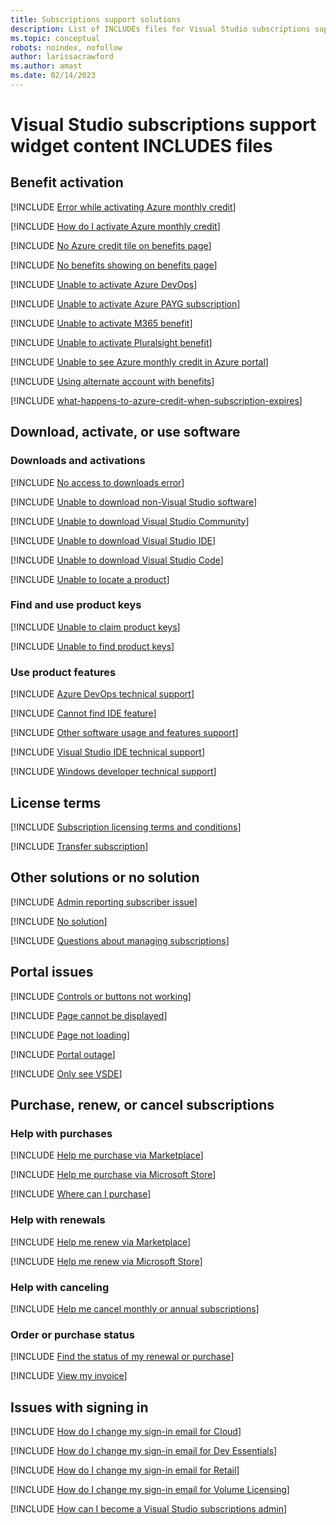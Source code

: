 ```yaml
---
title: Subscriptions support solutions 
description: List of INCLUDEs files for Visual Studio subscriptions support widget content
ms.topic: conceptual
robots: noindex, nofollow
author: larissacrawford
ms.author: amast 
ms.date: 02/14/2023
---
```


# Visual Studio subscriptions support widget content INCLUDES files

## Benefit activation

[!INCLUDE [Error while activating Azure monthly credit](benefit-activation/includes/error-while-activating-azure-monthly-credit.md)]

[!INCLUDE [How do I activate Azure monthly credit](benefit-activation/includes/how-do-i-activate-azure-monthly-credit.md)]

[!INCLUDE [No Azure credit tile on benefits page](benefit-activation/includes/no-Azure-credit-tile-on-benefits-page.md)]

[!INCLUDE [No benefits showing on benefits page](benefit-activation/includes/no-benefits-showing-on-benefits-page.md)]

[!INCLUDE [Unable to activate Azure DevOps](benefit-activation/includes/unable-to-activate-azure-devops.md)]

[!INCLUDE [Unable to activate Azure PAYG subscription](benefit-activation/includes/unable-to-activate-azure-pay-as-you-go-subscription.md)]

[!INCLUDE [Unable to activate M365 benefit](benefit-activation/includes/unable-to-activate-enterprise-mobility-security-benefit.md)]

[!INCLUDE [Unable to activate Pluralsight benefit](benefit-activation/includes/unable-to-activate-pluralsight-benefit.md)]

[!INCLUDE [Unable to see Azure monthly credit in Azure portal](benefit-activation/includes/unable-to-see-azure-monthly-credit-in-azure-portal.md)]

[!INCLUDE [Using alternate account with benefits](benefit-activation/includes/using-alternate-account-with-benefits.md)]

[!INCLUDE [what-happens-to-azure-credit-when-subscription-expires](benefit-activation/includes/what-happens-to-azure-credit-when-subscription-expires.md)]

## Download, activate, or use software

### Downloads and activations
[!INCLUDE [No access to downloads error](downloading-activating-or-using-software/downloading-activating-or-using-software/includes/no-access-to-downloads-error.md)]

[!INCLUDE [Unable to download non-Visual Studio software](downloading-activating-or-using-software/downloading-activating-or-using-software/includes/unable-to-download-software-non-visualstudio.md)]

[!INCLUDE [Unable to download Visual Studio Community](downloading-activating-or-using-software/downloading-activating-or-using-software/includes/unable-to-download-visual-studio-community.md)]

[!INCLUDE [Unable to download Visual Studio IDE](downloading-activating-or-using-software/downloading-activating-or-using-software/includes/unable-to-download-visual-studio-ide.md)]

[!INCLUDE [Unable to download Visual Studio Code](downloading-activating-or-using-software/downloading-activating-or-using-software/includes/unable-to-download-vs-code.md)]

[!INCLUDE [Unable to locate a product](downloading-activating-or-using-software/downloading-activating-or-using-software/includes/unable-to-locate-product.md)]

### Find and use product keys
[!INCLUDE [Unable to claim product keys](downloading-activating-or-using-software/finding-or-using-product-keys/includes/unable-to-claim-product-keys.md)]

[!INCLUDE [Unable to find product keys](downloading-activating-or-using-software/finding-or-using-product-keys/includes/unable-to-find-or-claim-product-keys.md)]

### Use product features
[!INCLUDE [Azure DevOps technical support](downloading-activating-or-using-software/using-product-features/includes/azure-devops-technical-support.md)]

[!INCLUDE [Cannot find IDE feature](downloading-activating-or-using-software/using-product-features/includes/cannot-find-ide-feature.md)]

[!INCLUDE [Other software usage and features support](downloading-activating-or-using-software/using-product-features/includes/other-software-usage-and-features-support.md)]

[!INCLUDE [Visual Studio IDE technical support](downloading-activating-or-using-software/using-product-features/includes/visual-studio-ide-technical-support.md)]

[!INCLUDE [Windows developer technical support](downloading-activating-or-using-software/using-product-features/includes/windows-developer-technical-support.md)]

## License terms

[!INCLUDE [Subscription licensing terms and conditions](licensing-terms/includes/subscription-licensing-terms-and-conditions.md)]

[!INCLUDE [Transfer subscription](licensing-terms/includes/transfer-subscription.md)]

## Other solutions or no solution
[!INCLUDE [Admin reporting subscriber issue](other-or-no-solution/includes/admin-reporting-subscriber-issue.md)]

[!INCLUDE [No solution](other-or-no-solution/includes/no-solution.md)]

[!INCLUDE [Questions about managing subscriptions](other-or-no-solution/includes/questions-about-managing-subscriptions.md)]

## Portal issues

[!INCLUDE [Controls or buttons not working](portal-issue/includes/controls-or-buttons-not-working.md)]

[!INCLUDE [Page cannot be displayed](portal-issue/includes/page-cannot-be-displayed.md)]

[!INCLUDE [Page not loading](portal-issue/includes/page-not-loading.md)]

[!INCLUDE [Portal outage](portal-issue/includes/portal-outage.md)]

[!INCLUDE [Only see VSDE](portal-issue/includes/only-see-vsde.md)]

## Purchase, renew, or cancel subscriptions

### Help with purchases
[!INCLUDE [Help me purchase via Marketplace](renewing-purchasing-or-canceling/help-purchasing/includes/help-me-purchase-marketplace.md)]

[!INCLUDE [Help me purchase via Microsoft Store](renewing-purchasing-or-canceling/help-purchasing/includes/help-me-purchase-microsoft-store.md)]

[!INCLUDE [Where can I purchase](renewing-purchasing-or-canceling/help-purchasing/includes/where-can-i-purchase-from.md)]

### Help with renewals
[!INCLUDE [Help me renew via Marketplace](renewing-purchasing-or-canceling/help-renewing/includes/help-me-renew-marketplace.md)]

[!INCLUDE [Help me renew via Microsoft Store](renewing-purchasing-or-canceling/help-renewing/includes/help-me-renew-microsoft-store.md)]

### Help with canceling
[!INCLUDE [Help me cancel monthly or annual subscriptions](renewing-purchasing-or-canceling/help-canceling/includes/help-me-cancel-monthly-annual.md)]

### Order or purchase status
[!INCLUDE [Find the status of my renewal or purchase](renewing-purchasing-or-canceling/order-or-purchase-status/includes/find-the-status-of-renewal-or-purchase.md)]

[!INCLUDE [View my invoice](renewing-purchasing-or-canceling/order-or-purchase-status/includes/viewing-my-bill.md)]

## Issues with signing in 

[!INCLUDE [How do I change my sign-in email for Cloud](signing-in/includes/how-do-i-change-my-sign-in-email-cloud-self.md)]

[!INCLUDE [How do I change my sign-in email for Dev Essentials](signing-in/includes/how-do-i-change-my-sign-in-email-dev-essentials.md)]

[!INCLUDE [How do I change my sign-in email for Retail](signing-in/includes/how-do-i-change-my-sign-in-email-retail.md)]

[!INCLUDE [How do I change my sign-in email for Volume Licensing](signing-in/includes/how-do-i-change-my-sign-in-email-volume-licensing.md)]

[!INCLUDE [How can I become a Visual Studio subscriptions admin](signing-in/includes/become-an-admin-or-super-admin.md)]
